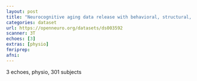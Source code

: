 ```yaml
---
layout: post
title: "Neurocognitive aging data release with behavioral, structural, and multi-echo functional MRI measures"
categories: dataset
url: https://openneuro.org/datasets/ds003592
scanner: 3T
echoes: [3]
extras: [physio]
fmriprep:
afni:
---
```


3 echoes, physio, 301 subjects

